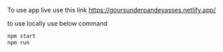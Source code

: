 
To use app live use this link 
https://goursunderpandeyasses.netlify.app/

to use locally use below command

```bash
npm start
npm run 
```
